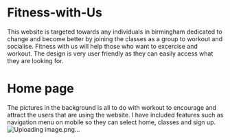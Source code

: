 # Fitness-with-Us
This website is targeted towards any individuals in birmingham dedicated to change and become better by joining the classes as a group to workout and socialise. Fitness with us will help those who want to excercise and workout. 
The design is very user friendly as they can easily access what they are looking for.

# Home page
The pictures in the background is all to do with workout to encourage and attract the users that are using the website. 
I have included features such as navigation menu on mobile so they can select home, classes and sign up.
![Uploading image.png…]()
